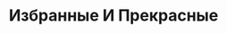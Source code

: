 ---
draft: false
slug: izbrannye-i-prekrasnye-ec200709
title: Избранные И Прекрасные
type: books
params:
  authors:
    - Nghi Vo, Нги Во
  book_title: Избранные И Прекрасные
  book_description: Светская львица Джордан Бейкер выросла в изысканных кругах американского общества 1920-х годов - у нее есть деньги, популярность среди спортсменов-гольфистов и приглашения на большинство самых эксклюзивных вечеринок Века джаза.А еще она азиатка, приемная дочь богатых американцев, к которой относятся скорее как к экзотической достопримечательности, в то время как самые важные двери остаются для нее закрытыми.Но мир полон чудес, и Джордан обязательно окажется там, куда зовет ее сердце… Ей просто нужно кое-чему научиться.
  cover: https://images-na.ssl-images-amazon.com/images/S/compressed.photo.goodreads.com/books/1663968492i/62698387.jpg
  isbn: '9785001957102'
  goodreads_link: https://www.goodreads.com/book/show/62698387
  russian_audioversion: false
  russian_translation_status: exists
  short_book_description: Светская львица Джордан Бейкер выросла в изысканных кругах американского общества 1920-х годов - у нее есть деньги, популярность среди спортсменов-гольфистов и приглашения на большинство самых...
  tags:
    - lgbtq-plus
    - fantasy
    - fiction
    - historical
    - historical fiction
    - queer
    - retellings
---